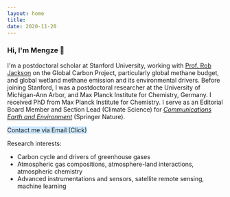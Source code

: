 ```yaml
---
layout: home
title: 
date: 2020-11-20 
---
```

### Hi, I'm Mengze 👋
I'm a postdoctoral scholar at Stanford University, working with <a href="https://jacksonlab.stanford.edu/" style="text-decoration: underline;">Prof. Rob Jackson</a> on the Global Carbon Project, particularly global methane budget, and global wetland methane emission and its environmental drivers. Before joining Stanford, I was a postdoctoral researcher at the University of Michigan-Ann Arbor, and Max Planck Institute for Chemistry, Germany. I received PhD from Max Planck Institute for Chemistry. I serve as an Editorial Board Member and Section Lead (Climate Science) for <a href="https://www.nature.com/commsenv/" style="text-decoration: underline;"><i>Communications Earth and Environment</i></a> (Springer Nature).

<a href="mailto:mengze@stanford.edu" style="background-color: #cce6ff; text-decoration: none;">Contact me via Email (Click)</a>

Research interests:
 - Carbon cycle and drivers of greenhouse gases
 - Atmospheric gas compositions, atmosphere-land interactions, atmospheric chemistry
 - Advanced instrumentations and sensors, satellite remote sensing, machine learning



